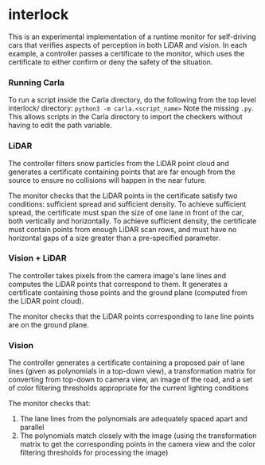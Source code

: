 # interlock

This is an experimental implementation of a runtime monitor for self-driving cars that verifies aspects of perception in both LiDAR and vision. In each example, a controller passes a certificate to the monitor, which uses the certificate to either confirm or deny the safety of the situation. 

### Running Carla

To run a script inside the Carla directory, do the following from the top level interlock/ directory: `python3 -m carla.<script_name>` Note the missing `.py`. This allows scripts in the Carla directory to import the checkers without having to edit the path variable.

### LiDAR
The controller filters snow particles from the LiDAR point cloud and generates a certificate containing points that are far enough from the source to ensure no collisions will happen in the near future. 

The monitor checks that the LiDAR points in the certificate satisfy two conditions: sufficient spread and sufficient density. To achieve sufficient spread, the certificate must span the size of one lane in front of the car, both vertically and horizontally. To achieve sufficient density, the certificate must contain points from enough LiDAR scan rows, and must have no horizontal gaps of a size greater than a pre-specified parameter.

### Vision + LiDAR
The controller takes pixels from the camera image's lane lines and computes the LiDAR points that correspond to them. It generates a certificate containing those points and the ground plane (computed from the LiDAR point cloud).

The monitor checks that the LiDAR points corresponding to lane line points are on the ground plane. 

### Vision
The controller generates a certificate containing a proposed pair of lane lines (given as polynomials in a top-down view), a transformation matrix for converting from top-down to camera view, an image of the road, and a set of color filtering thresholds appropriate for the current lighting conditions

The monitor checks that:
1. The lane lines from the polynomials are adequately spaced apart and parallel
2. The polynomials match closely with the image (using the transformation matrix to get the corresponding points in the camera view and the color filtering thresholds for processing the image)
